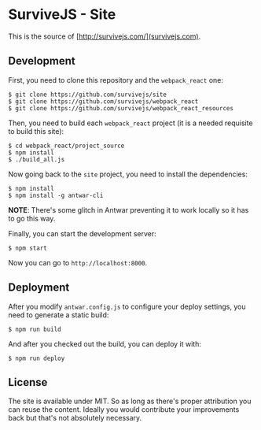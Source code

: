 # SurviveJS - Site

This is the source of [http://survivejs.com/](survivejs.com).

## Development

First, you need to clone this repository and the `webpack_react` one:

```
$ git clone https://github.com/survivejs/site
$ git clone https://github.com/survivejs/webpack_react
$ git clone https://github.com/survivejs/webpack_react_resources
```

Then, you need to build each `webpack_react` project (it is a needed requisite to build this site):

```
$ cd webpack_react/project_source
$ npm install
$ ./build_all.js
```

Now going back to the `site` project, you need to install the dependencies:

```
$ npm install
$ npm install -g antwar-cli
```

**NOTE**: There's some glitch in Antwar preventing it to work locally so it has to go this way.

Finally, you can start the development server:

```
$ npm start
```

Now you can go to `http://localhost:8000`.

## Deployment

After you modify `antwar.config.js` to configure your deploy settings, you need to generate a static build:

```
$ npm run build
```

And after you checked out the build, you can deploy it with:

```
$ npm run deploy
```

## License

The site is available under MIT. So as long as there's proper attribution you can reuse the content. Ideally you would contribute your improvements back but that's not absolutely necessary.

